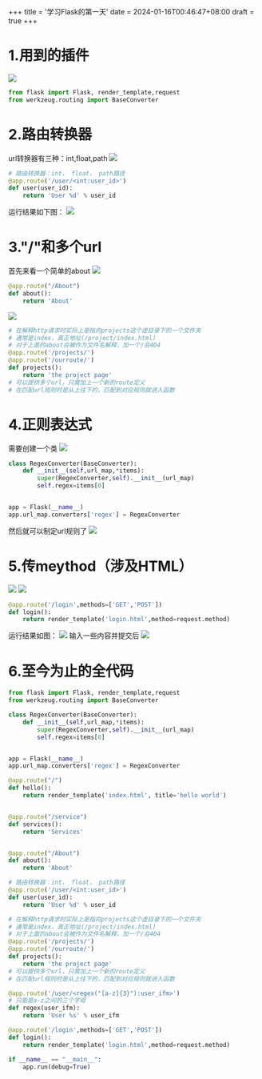 +++
title = '学习Flask的第一天'
date = 2024-01-16T00:46:47+08:00
draft = true
+++

# 1.用到的插件
![](/image/day1_pluginunit.png)
```python
from flask import Flask, render_template,request
from werkzeug.routing import BaseConverter
```
# 2.路由转换器
url转换器有三种：int,float,path
![](/image/day1_urlturner.png)
```python
# 路由转换器：int， float， path路径
@app.route('/user/<int:user_id>')
def user(user_id):
    return 'User %d' % user_id
```
运行结果如下图：
![](/image/day1_ending1.png)

# 3."/"和多个url
首先来看一个简单的about
![](/image/day1_about.png)
```python
@app.route("/About")
def about():
    return 'About'

```
![](/image/day1_moerurl.png)
```python
# 在解释http请求时实际上是指向projects这个虚目录下的一个文件夹
# 通常是index，真正地址(/project/index.html)
# 对于上面的about会被作为文件名解释，加一个/会404
@app.route('/projects/')
@app.route('/ourroute/')
def projects():
    return 'the project page'
# 可以提供多个url，只需加上一个新的route定义
# 在匹配url规则时是从上往下的，匹配到对应规则就进入函数
```

# 4.正则表达式
需要创建一个类
![](/image/day1_regex.png)
```python
class RegexConverter(BaseConverter):
    def __init__(self,url_map,*items):
        super(RegexConverter,self).__init__(url_map)
        self.regex=items[0]


app = Flask(__name__)
app.url_map.converters['regex'] = RegexConverter
```
然后就可以制定url规则了
![](/image/day1_urlrule.png)

# 5.传meythod（涉及HTML）
![](/image/day1_method.png)
![](/image/day1_html.png)
```python
@app.route('/login',methods=['GET','POST'])
def login():
    return render_template('login.html',method=request.method)
```
运行结果如图：
![](/image/day1_methodget.png)
输入一些内容并提交后
![](/image/day1_methodpost.png)

# 6.至今为止的全代码
```python
from flask import Flask, render_template,request
from werkzeug.routing import BaseConverter

class RegexConverter(BaseConverter):
    def __init__(self,url_map,*items):
        super(RegexConverter,self).__init__(url_map)
        self.regex=items[0]


app = Flask(__name__)
app.url_map.converters['regex'] = RegexConverter

@app.route("/")
def hello():
    return render_template('index.html', title='hello world')


@app.route("/service")
def services():
    return 'Services'


@app.route("/About")
def about():
    return 'About'

# 路由转换器：int， float， path路径
@app.route('/user/<int:user_id>')
def user(user_id):
    return 'User %d' % user_id

# 在解释http请求时实际上是指向projects这个虚目录下的一个文件夹
# 通常是index，真正地址(/project/index.html)
# 对于上面的about会被作为文件名解释，加一个/会404
@app.route('/projects/')
@app.route('/ourroute/')
def projects():
    return 'the project page'
# 可以提供多个url，只需加上一个新的route定义
# 在匹配url规则时是从上往下的，匹配到对应规则就进入函数

@app.route('/user/<regex("[a-z]{3}"):user_ifm>')
# 只能是a-z之间的三个字母
def regex(user_ifm):
    return 'User %s' % user_ifm

@app.route('/login',methods=['GET','POST'])
def login():
    return render_template('login.html',method=request.method)

if __name__ == "__main__":
    app.run(debug=True)

```